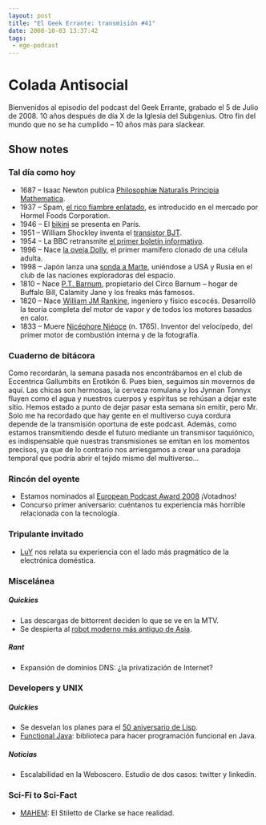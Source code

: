 ```yaml
---
layout: post
title: "El Geek Errante: transmisión #41"
date: 2008-10-03 13:37:42
tags:
 - ege-podcast
---
```


# Colada Antisocial
Bienvenidos al episodio del podcast del Geek Errante, grabado el 5 de Julio de 2008. 10 años después de día X de la Iglesia del Subgenius. Otro fin del mundo que no se ha cumplido – 10 años más para slackear.

## Show notes

### Tal día como hoy
- 1687 – Isaac Newton publica [Philosophiæ Naturalis Principia Mathematica](https://plato.stanford.edu/entries/newton-principia/).
- 1937 – Spam, [el rico fiambre enlatado](http://www.spam.com/varieties/spam-classic), es introducido en el mercado por Hormel Foods Corporation.
- 1946 – El [bikini](https://en.wikipedia.org/wiki/History_of_the_bikini) se presenta en París.
- 1951 – William Shockley inventa el [transistor BJT](https://en.wikipedia.org/wiki/Bipolar_junction_transistor).
- 1954 – La BBC retransmite [el primer boletín informativo](http://news.bbc.co.uk/onthisday/hi/dates/stories/july/5/newsid_3856000/3856397.stm).
- 1996 – Nace [la oveja Dolly](https://en.wikipedia.org/wiki/Dolly_(sheep)), el primer mamífero clonado de una célula adulta.
- 1998 – Japón lanza una [sonda a Marte](https://en.wikipedia.org/wiki/Nozomi_(spacecraft)), uniéndose a USA y Rusia en el club de las naciones exploradoras del espacio.
- 1810 – Nace [P.T. Barnum](https://en.wikipedia.org/wiki/P._T._Barnum), propietario del Circo Barnum – hogar de Buffalo Bill, Calamity Jane y los freaks más famosos.
- 1820 – Nace [William JM Rankine](https://en.wikipedia.org/wiki/William_John_Macquorn_Rankine), ingeniero y físico escocés. Desarrolló la teoría completa del motor de vapor y de todos los motores basados en calor.
- 1833 – Muere [Nicéphore Niépce](https://en.wikipedia.org/wiki/Nic%C3%A9phore_Ni%C3%A9pce) (n. 1765). Inventor del velocípedo, del primer motor de combustión interna y de la fotografía.

### Cuaderno de bitácora
Como recordarán, la semana pasada nos encontrábamos en el club de Eccentrica Gallumbits en Erotikón 6. Pues bien, seguimos sin movernos de aquí. Las chicas son hermosas, la cerveza romulana y los Jynnan Tonnyx fluyen como el agua y nuestros cuerpos y espíritus se rehúsan a dejar este sitio. Hemos estado a punto de dejar pasar esta semana sin emitir, pero Mr. Solo me ha recordado que hay gente en el multiverso cuya cordura depende de la transmisión oportuna de este podcast. Además, como estamos transmitiendo desde el futuro mediante un transmisor taquiónico, es indispensable que nuestras transmisiones se emitan en los momentos precisos, ya que de lo contrario nos arriesgamos a crear una paradoja temporal que podría abrir el tejido mismo del multiverso…

### Rincón del oyente
- Estamos nominados al [European Podcast Award 2008](http://web.archive.org/web/20081006015330/http://www.european-podcast-award.eu/es/start.html) ¡Votadnos!
- Concurso primer aniversario: cuéntanos tu experiencia más horrible relacionada con la tecnología.

### Tripulante invitado
- [LuY](https://luy.orcasitas.com/) nos relata su experiencia con el lado más pragmático de la electrónica doméstica.

### Miscelánea

##### Quickies
- Las descargas de bittorrent deciden lo que se ve en la MTV.
- Se despierta al [robot moderno más antiguo de Asia](http://pinktentacle.com/2008/04/80-year-old-gakutensoku-robot-revived-wvideo/).

##### Rant
- Expansión de dominios DNS: ¿la privatización de Internet?

### Developers y UNIX

##### Quickies
- Se desvelan los planes para el [50 aniversario de Lisp](http://dl.acm.org/citation.cfm?id=1529966).
- [Functional Java](http://www.functionaljava.org/): biblioteca para hacer programación funcional en Java.

##### Noticias
- Escalabilidad en la Weboscero. Estudio de dos casos: twitter y linkedin.

### Sci-Fi to Sci-Fact
- [MAHEM](https://www.engadget.com/2008/04/24/darpa-turns-arthur-c-clarkes-stiletto-into-mahem/): El Stiletto de Clarke se hace realidad.

